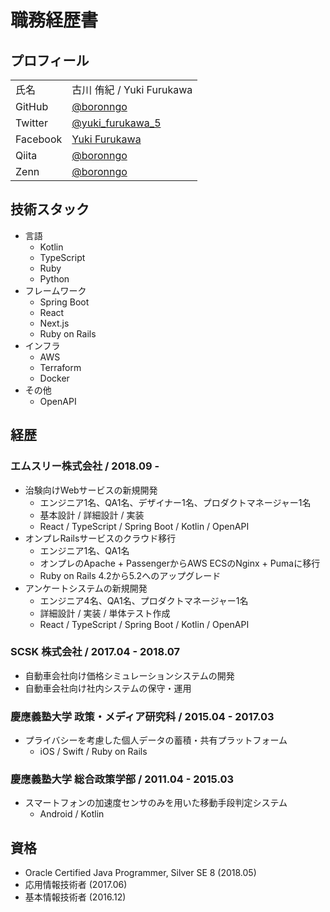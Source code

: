 # 職務経歴書

## プロフィール

|          |                                                               |
| -------- | ------------------------------------------------------------- |
| 氏名     | 古川 侑紀 / Yuki Furukawa                                     |
| GitHub   | [@boronngo](https://github.com/boronngo/)                     |
| Twitter  | [@yuki_furukawa_5](https://twitter.com/yuki_furukawa_5)       |
| Facebook | [Yuki Furukawa](https://www.facebook.com/yuki.furukawa.3388/) |
| Qiita    | [@boronngo](https://qiita.com/boronngo)                       |
| Zenn     | [@boronngo](https://zenn.dev/boronngo)                        |

## 技術スタック

- 言語
  - Kotlin
  - TypeScript
  - Ruby
  - Python
- フレームワーク
  - Spring Boot
  - React
  - Next.js
  - Ruby on Rails
- インフラ
  - AWS
  - Terraform
  - Docker
- その他
  - OpenAPI

## 経歴

### エムスリー株式会社 / 2018.09 -

- 治験向けWebサービスの新規開発
  - エンジニア1名、QA1名、デザイナー1名、プロダクトマネージャー1名
  - 基本設計 / 詳細設計 / 実装
  - React / TypeScript / Spring Boot / Kotlin / OpenAPI
- オンプレRailsサービスのクラウド移行
  - エンジニア1名、QA1名
  - オンプレのApache + PassengerからAWS ECSのNginx + Pumaに移行
  - Ruby on Rails 4.2から5.2へのアップグレード
- アンケートシステムの新規開発
  - エンジニア4名、QA1名、プロダクトマネージャー1名
  - 詳細設計 / 実装 / 単体テスト作成
  - React / TypeScript / Spring Boot / Kotlin / OpenAPI

### SCSK 株式会社 / 2017.04 - 2018.07

- 自動車会社向け価格シミュレーションシステムの開発
- 自動車会社向け社内システムの保守・運用

### 慶應義塾大学 政策・メディア研究科 / 2015.04 - 2017.03

- プライバシーを考慮した個人データの蓄積・共有プラットフォーム
  - iOS / Swift / Ruby on Rails

### 慶應義塾大学 総合政策学部 / 2011.04 - 2015.03

- スマートフォンの加速度センサのみを用いた移動手段判定システム
  - Android / Kotlin

## 資格

- Oracle Certified Java Programmer, Silver SE 8 (2018.05)
- 応用情報技術者 (2017.06)
- 基本情報技術者 (2016.12)
